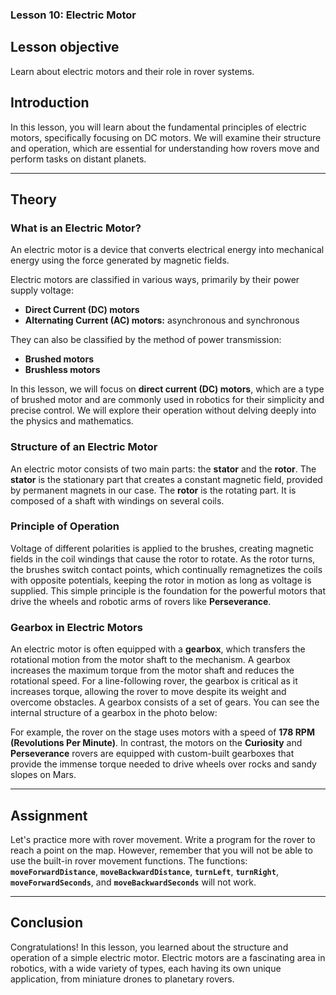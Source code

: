 ### **Lesson 10: Electric Motor**

## **Lesson objective**

Learn about electric motors and their role in rover systems.

## **Introduction**

In this lesson, you will learn about the fundamental principles of electric motors, specifically focusing on DC motors. We will examine their structure and operation, which are essential for understanding how rovers move and perform tasks on distant planets.

---

## **Theory**

### **What is an Electric Motor?**

An electric motor is a device that converts electrical energy into mechanical energy using the force generated by magnetic fields.

Electric motors are classified in various ways, primarily by their power supply voltage:

- **Direct Current (DC) motors**
- **Alternating Current (AC) motors:** asynchronous and synchronous

They can also be classified by the method of power transmission:

- **Brushed motors**
- **Brushless motors**

In this lesson, we will focus on **direct current (DC) motors**, which are a type of brushed motor and are commonly used in robotics for their simplicity and precise control. We will explore their operation without delving deeply into the physics and mathematics.

### **Structure of an Electric Motor**

An electric motor consists of two main parts: the **stator** and the **rotor**. The **stator** is the stationary part that creates a constant magnetic field, provided by permanent magnets in our case. The **rotor** is the rotating part. It is composed of a shaft with windings on several coils.

### **Principle of Operation**

Voltage of different polarities is applied to the brushes, creating magnetic fields in the coil windings that cause the rotor to rotate. As the rotor turns, the brushes switch contact points, which continually remagnetizes the coils with opposite potentials, keeping the rotor in motion as long as voltage is supplied. This simple principle is the foundation for the powerful motors that drive the wheels and robotic arms of rovers like **Perseverance**.

### **Gearbox in Electric Motors**

An electric motor is often equipped with a **gearbox**, which transfers the rotational motion from the motor shaft to the mechanism. A gearbox increases the maximum torque from the motor shaft and reduces the rotational speed. For a line-following rover, the gearbox is critical as it increases torque, allowing the rover to move despite its weight and overcome obstacles. A gearbox consists of a set of gears. You can see the internal structure of a gearbox in the photo below:

For example, the rover on the stage uses motors with a speed of **178 RPM (Revolutions Per Minute)**. In contrast, the motors on the **Curiosity** and **Perseverance** rovers are equipped with custom-built gearboxes that provide the immense torque needed to drive wheels over rocks and sandy slopes on Mars.

---

## **Assignment**

Let's practice more with rover movement. Write a program for the rover to reach a point on the map. However, remember that you will not be able to use the built-in rover movement functions. The functions: **`moveForwardDistance`**, **`moveBackwardDistance`**, **`turnLeft`**, **`turnRight`**, **`moveForwardSeconds`**, and **`moveBackwardSeconds`** will not work.

---

## **Conclusion**

Congratulations! In this lesson, you learned about the structure and operation of a simple electric motor. Electric motors are a fascinating area in robotics, with a wide variety of types, each having its own unique application, from miniature drones to planetary rovers.
